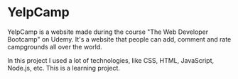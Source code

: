 # YelpCamp

YelpCamp is a website made during the course "The Web Developer Bootcamp" on Udemy. It's a website that people can add, comment and rate campgrounds all over the world. 

In this project I used a lot of technologies, like CSS, HTML, JavaScript, Node.js, etc. This is a learning project. 